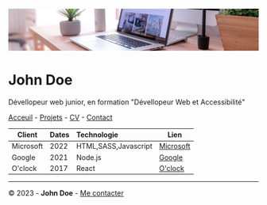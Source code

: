 ![image](https://github.com/Tom-Roche-Oclock/S01E11-Atelier-Recap/blob/main/img/desk-banner.jpg?raw=true)

# **John Doe** 

Dévellopeur web junior, en formation "Dévellopeur Web et Accessibilité"

[Acceuil](README.md) - [Projets](projets.md) - [CV](CV.md) - [Contact](Contact.md)


Client | Dates | Technologie | Lien 
--- | --- | :----| ---- 
Microsoft | 2022 | HTML,SASS,Javascript|[Microsoft](https://www.microsoft.com/fr-fr/)
Google | 2021 |Node.js|[Google](https://www.google.fr/)
O'clock | 2017 | React |[O'clock](https://oclock.io/)

---
:copyright: 2023 - **John Doe** - [Me contacter](Contact.md)